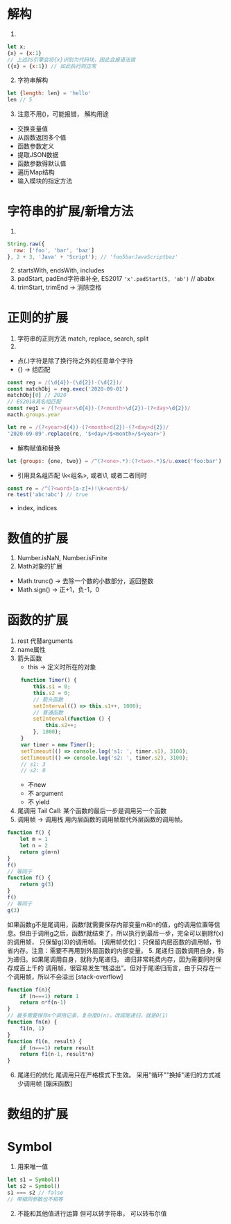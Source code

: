 # 解构
1. 
```js
let x;
{x} = {x:1}
// 上述JS引擎会将{x}识别为代码块，因此会报语法错
({x} = {x:1}) // 如此执行则正常
```
2. 字符串解构
```js
let {length: len} = 'hello'
len // 5
```
3. 注意不用()，可能报错， 解构用途
+ 交换变量值
+ 从函数返回多个值
+ 函数参数定义
+ 提取JSON数据
+ 函数参数得默认值
+ 遍历Map结构
+ 输入模块的指定方法

# 字符串的扩展/新增方法
1. 
```js
String.raw({
  raw: ['foo', 'bar', 'baz']
}, 2 + 3, 'Java' + 'Script'); // 'foo5barJavaScriptbaz'
```
2. startsWith, endsWith, includes
3. padStart, padEnd字符串补全, ES2017
`'x'.padStart(5, 'ab')` // ababx
4. trimStart, trimEnd -> 消除空格

# 正则的扩展
1. 字符串的正则方法
match, replace, search, split
2. 
+ 点(.)字符是除了换行符之外的任意单个字符
+ {} -> 组匹配
```js
const reg = /(\d{4})-(\d{2})-(\d{2})/
const matchObj = reg.exec('2020-09-01')
matchObj[0] // 2020
// ES2018具名组匹配
const reg1 = /(?<year>\d{4})-(?<month>\d{2})-(?<day>\d{2})/
macth.groups.year

let re = /(?<year>d{4})-(?<month>d{2})-(?<day>d{2})/
'2020-09-09'.replace(re, '$<day>/$<month>/$<year>')
```
+ 解构赋值和替换
```js
let {groups: {one, two}} = /^(?<one>.*):(?<two>.*)$/u.exec('foo:bar')
```
+ 引用具名组匹配 \k<组名>, 或者\1, 或者二者同时
```js
const re = /^(?<word>[a-z]+)!\k<word>$/
re.test('abc!abc') // true
```
+ index, indices

# 数值的扩展
1. Number.isNaN, Number.isFinite
2. Math对象的扩展
+ Math.trunc() -> 去除一个数的小数部分，返回整数
+ Math.sign() -> 正+1，负-1，0

# 函数的扩展
1. rest 代替arguments
2. name属性
3. 箭头函数
   +  this -> 定义时所在的对象
   ```js
    function Timer() {
        this.s1 = 0;
        this.s2 = 0;
        // 箭头函数
        setInterval(() => this.s1++, 1000);
        // 普通函数
        setInterval(function () {
            this.s2++;
        }, 1000);
    }
    var timer = new Timer();
    setTimeout(() => console.log('s1: ', timer.s1), 3100);
    setTimeout(() => console.log('s2: ', timer.s2), 3100);
    // s1: 3
    // s2: 0
   ```
   + 不new
   + 不 argument
   + 不 yield
4. 尾调用
   Tail Call: 某个函数的最后一步是调用另一个函数
5. 调用帧 -> 调用栈
   用内层函数的调用帧取代外层函数的调用帧。
```js
function f() {
    let m = 1
    let n = 2
    return g(m+n)
}
f()
// 等同于
function f() {
    return g(3)
}
f()
// 等同于
g(3)
```
如果函数g不是尾调用，函数f就需要保存内部变量m和n的值，g的调用位置等信息。但由于调用g之后，函数f就结束了，所以执行到最后一步，完全可以删除f(x)的调用帧， 只保留g(3)的调用帧。
[调用帧优化]：只保留内层函数的调用帧，节省内存。注意：需要不再用到外层函数的内部变量。
5. 尾递归
函数调用自身，称为递归。如果尾调用自身，就称为尾递归。
递归非常耗费内存，因为需要同时保存成百上千的 调用帧，很容易发生“栈溢出”。但对于尾递归而言，由于只存在一个调用帧，所以不会溢出 [stack-overflow]
```js
function f(n){
    if (n===1) return 1
    return n*f(n-1)
}
// 最多需要保存n个调用记录，复杂度O(n)。改成尾递归，就是O(1)
function fn(n) {
    f1(n, 1)
}
function f1(n, result) {
    if (n===1) return result
    return f1(n-1, result*n)
}

```
6. 尾递归的优化
   尾调用只在严格模式下生效。 采用"循环""换掉"递归的方式减少调用帧
   [蹦床函数]

# 数组的扩展

# Symbol
1. 用来唯一值
```js
let s1 = Symbol()
let s2 = Symbol()
s1 === s2 // false
// 带相同参数也不相等
```
2. 不能和其他值进行运算
   但可以转字符串， 可以转布尔值
   


